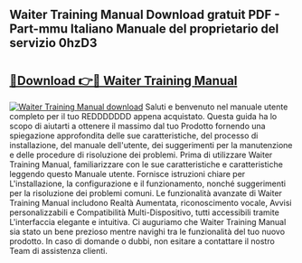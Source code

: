 ## Waiter Training Manual Download gratuit PDF - Part-mmu Italiano Manuale del proprietario del servizio 0hzD3

# <h2><a href="http://dfduvt.blite.top/?on=Waiter+Training+Manual">🔗Download 👉🔴 Waiter Training Manual</a></h2>

[![Waiter Training Manual download](https://i.imgur.com/lujVjoI.png)](http://dfduvt.blite.top/?on=Waiter+Training+Manual)
Saluti e benvenuto nel manuale utente completo per il tuo REDDDDDDD appena acquistato. Questa guida ha lo scopo di aiutarti a ottenere il massimo dal tuo Prodotto fornendo una spiegazione approfondita delle sue caratteristiche, del processo di installazione, del manuale dell'utente, dei suggerimenti per la manutenzione e delle procedure di risoluzione dei problemi. Prima di utilizzare Waiter Training Manual, familiarizzare con le sue caratteristiche e caratteristiche leggendo questo Manuale utente. Fornisce istruzioni chiare per L'installazione, la configurazione e il funzionamento, nonché suggerimenti per la risoluzione dei problemi comuni. Le funzionalità avanzate di Waiter Training Manual includono Realtà Aumentata, riconoscimento vocale, Avvisi personalizzabili e Compatibilità Multi-Dispositivo, tutti accessibili tramite L'interfaccia elegante e intuitiva. Ci auguriamo che Waiter Training Manual sia stato un bene prezioso mentre navighi tra le funzionalità del tuo nuovo prodotto. In caso di domande o dubbi, non esitare a contattare il nostro Team di assistenza clienti.
